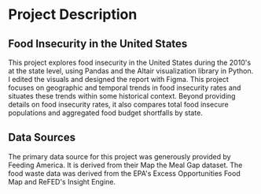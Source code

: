 # Project Description 

## Food Insecurity in the United States

This project explores food insecurity in the United States during the 2010's at the state level, using Pandas and the Altair visualization library in Python. I edited the visuals and designed the report with Figma. This project focuses on geographic and temporal trends in food insecurity rates and situates these trends within some historical context. Beyond providing details on food insecurity rates, it also compares total food insecure populations and aggregated food budget shortfalls by state.

## Data Sources

The primary data source for this project was generously provided by Feeding America. It is derived from their Map the Meal Gap dataset. The food waste data was derived from the EPA's Excess Opportunities Food Map and ReFED's Insight Engine. 
